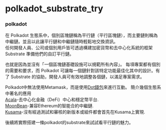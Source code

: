 # polkadot_substrate_try

### polkadot
在 Polkadot 生態系中，個別區塊鏈稱為平行鏈（平行區塊鏈），而主要鏈則稱為中繼鏈。並且以此讓平行鏈和中繼鏈隨時輕鬆地交換資訊。  
任何開發人員、公司或個別用戶皆可透過構建加密貨幣和去中心化系統的框架 Substrate 準備他們的自訂平行鏈。 

也就是因為並沒有「一個區塊鏈基礎設施可以規範所有內容」。
每項專案都有個別的需要和要求，而 Polkadot 可讓每一個鏈針對該特定功能最佳化其中的設計。有了 Substrate 的協助，開發人員可有效地調整各個鏈，以滿足專案需求。

Polkadot中無法使用Metamask，而是使用[Dot錢包](https://polkadot.js.org/extension/)來進行互動。 
簡介幾個生態系中著名的應用   
[Acala](https://acala.network/)-去中心化金融（DeFi）中心和穩定幣平台.  
[MoonBean](https://moonbeam.network/)-兼容Ethereum的智能合約中繼鏈.  
[Kusama](https://kusama.network/)-沒有經過測試和審核的新版本或組件都會首先在Kusama上實現.  

後續將實際搭建一條polkadot的substrate來試試看平行鏈的魅力。  
